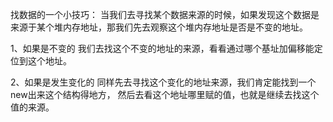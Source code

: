 找数据的一个小技巧：
当我们去寻找某个数据来源的时候，如果发现这个数据是来源于某个堆内存地址，那我们先去观察这个堆内存地址是否是不变的地址。

1、如果是不变的
我们去找这个不变的地址的来源，看看通过哪个基址加偏移能定位到这个地址。

2、如果是发生变化的
同样先去寻找这个变化的地址来源，我们肯定能找到一个new出来这个结构得地方，
然后去看这个地址哪里赋的值，也就是继续去找这个值的来源。